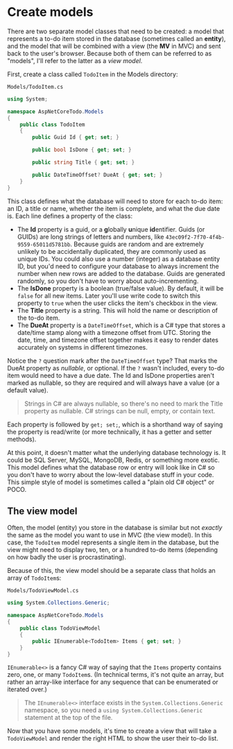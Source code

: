 # Create models

There are two separate model classes that need to be created: a model that represents a to-do item stored in the database \(sometimes called an **entity**\), and the model that will be combined with a view \(the **MV** in MVC\) and sent back to the user's browser. Because both of them can be referred to as "models", I'll refer to the latter as a _view model_.

First, create a class called `TodoItem` in the Models directory:

`Models/TodoItem.cs`

```csharp
using System;

namespace AspNetCoreTodo.Models
{
    public class TodoItem
    {
        public Guid Id { get; set; }

        public bool IsDone { get; set; }

        public string Title { get; set; }

        public DateTimeOffset? DueAt { get; set; }
    }
}
```

This class defines what the database will need to store for each to-do item: an ID, a title or name, whether the item is complete, and what the due date is. Each line defines a property of the class:

* The **Id** property is a guid, or a **g**lobally **u**nique **id**entifier. Guids \(or GUIDs\) are long strings of letters and numbers, like `43ec09f2-7f70-4f4b-9559-65011d5781bb`. Because guids are random and are extremely unlikely to be accidentally duplicated, they are commonly used as unique IDs. You could also use a number \(integer\) as a database entity ID, but you'd need to configure your database to always increment the number when new rows are added to the database. Guids are generated randomly, so you don't have to worry about auto-incrementing.
* The **IsDone** property is a boolean \(true/false value\). By default, it will be `false` for all new items. Later you'll use write code to switch this property to `true` when the user clicks the item's checkbox in the view.
* The **Title** property is a string. This will hold the name or description of the to-do item.
* The **DueAt** property is a `DateTimeOffset`, which is a C\# type that stores a date/time stamp along with a timezone offset from UTC. Storing the date, time, and timezone offset together makes it easy to render dates accurately on systems in different timezones.

Notice the `?` question mark after the `DateTimeOffset` type? That marks the DueAt property as _nullable_, or optional. If the `?` wasn't included, every to-do item would need to have a due date. The Id and IsDone properties aren't marked as nullable, so they are required and will always have a value \(or a default value\).

> Strings in C\# are always nullable, so there's no need to mark the Title property as nullable. C\# strings can be null, empty, or contain text.

Each property is followed by `get; set;`, which is a shorthand way of saying the property is read/write \(or more technically, it has a getter and setter methods\).

At this point, it doesn't matter what the underlying database technology is. It could be SQL Server, MySQL, MongoDB, Redis, or something more exotic. This model defines what the database row or entry will look like in C\# so you don't have to worry about the low-level database stuff in your code. This simple style of model is sometimes called a "plain old C\# object" or POCO.

## The view model

Often, the model \(entity\) you store in the database is similar but not _exactly_ the same as the model you want to use in MVC \(the view model\). In this case, the `TodoItem` model represents a single item in the database, but the view might need to display two, ten, or a hundred to-do items \(depending on how badly the user is procrastinating\).

Because of this, the view model should be a separate class that holds an array of `TodoItem`s:

`Models/TodoViewModel.cs`

```csharp
using System.Collections.Generic;

namespace AspNetCoreTodo.Models
{
    public class TodoViewModel
    {
        public IEnumerable<TodoItem> Items { get; set; }
    }
}
```

`IEnumerable<>` is a fancy C\# way of saying that the `Items` property contains zero, one, or many `TodoItem`s. \(In technical terms, it's not quite an array, but rather an array-like interface for any sequence that can be enumerated or iterated over.\)

> The `IEnumerable<>` interface exists in the `System.Collections.Generic` namespace, so you need a `using System.Collections.Generic` statement at the top of the file.

Now that you have some models, it's time to create a view that will take a `TodoViewModel` and render the right HTML to show the user their to-do list.

